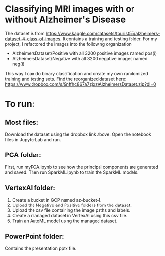 # Classifying MRI images with or without Alzheimer's Disease

The dataset is from https://www.kaggle.com/datasets/tourist55/alzheimers-dataset-4-class-of-images. It contains a training and testing folder. For my project, I refactored the images into the following organization:

- AlzheimersDataset/Positive with all 3200 positive images named pos(i)
- AlzheimersDataset/Negative with all 3200 negative images named neg(i)

This way I can do binary classification and create my own randomized training and testing sets. Find the reorganized dataset here: https://www.dropbox.com/s/9nffhc867a7zjxz/AlzheimersDataset.zip?dl=0

# To run:

## Most files:

Download the dataset using the dropbox link above. Open the notebook files in JupyterLab and run.

## PCA folder:

First, run myPCA.ipynb to see how the principal components are generated and saved. Then run SparkML.ipynb to train the SparkML models.

## VertexAI folder:

1. Create a bucket in GCP named az-bucket-1.
2. Upload the Negative and Positive folders from the dataset.
3. Upload the csv file containing the image paths and labels.
4. Create a managed dataset in VertexAI using this csv file.
5. Train an AutoML model using the managed dataset.

## PowerPoint folder:

Contains the presentation pptx file.
